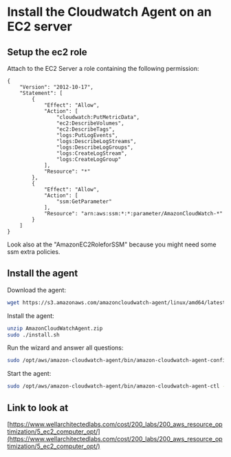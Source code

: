 # Install the Cloudwatch Agent on an EC2 server

## Setup the ec2 role

Attach to the EC2 Server a role containing the following permission:

```
{
    "Version": "2012-10-17",
    "Statement": [
        {
            "Effect": "Allow",
            "Action": [
                "cloudwatch:PutMetricData",
                "ec2:DescribeVolumes",
                "ec2:DescribeTags",
                "logs:PutLogEvents",
                "logs:DescribeLogStreams",
                "logs:DescribeLogGroups",
                "logs:CreateLogStream",
                "logs:CreateLogGroup"
            ],
            "Resource": "*"
        },
        {
            "Effect": "Allow",
            "Action": [
                "ssm:GetParameter"
            ],
            "Resource": "arn:aws:ssm:*:*:parameter/AmazonCloudWatch-*"
        }
    ]
}
```

Look also at the "AmazonEC2RoleforSSM" because you might need some ssm extra policies.

## Install the agent

Download the agent:

```bash
wget https://s3.amazonaws.com/amazoncloudwatch-agent/linux/amd64/latest/AmazonCloudWatchAgent.zip
```

Install the agent:

```bash
unzip AmazonCloudWatchAgent.zip
sudo ./install.sh
```

Run the wizard and answer all questions:

```bash
sudo /opt/aws/amazon-cloudwatch-agent/bin/amazon-cloudwatch-agent-config-wizard
```

Start the agent:

```bash
sudo /opt/aws/amazon-cloudwatch-agent/bin/amazon-cloudwatch-agent-ctl -a fetch-config -m ec2 -c file:/opt/aws/amazon-cloudwatch-agent/bin/config.json -s
```

## Link to look at

[https://www.wellarchitectedlabs.com/cost/200_labs/200_aws_resource_optimization/5_ec2_computer_opt/](https://www.wellarchitectedlabs.com/cost/200_labs/200_aws_resource_optimization/5_ec2_computer_opt/)
